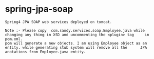 # spring-jpa-soap
    Spring4 JPA SOAP web services deployed on tomcat.

    Note :- Please copy  com.sandy.services.soap.Employee.java while changing any thing in XSD and uncommenting the <plugin> tag     in pom.xml.
    pom will generate a new objects. I am using Employee object as an entity. while generating stub system will remove all the      JPA anotations from Employee.java entity.
